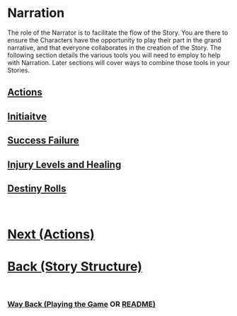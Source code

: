 # Narration

The role of the Narrator is to facilitate the flow of the Story.  You are there to ensure the Characters have the opportunity to play their part in the grand narrative, and that everyone collaborates in the creation of the Story.  The following section details the various tools you will need to employ to help with Narration.  Later sections will cover ways to combine those tools in your Stories.

## [Actions](<Actions.md>) 
## [Initiaitve](<Initiaitve.md>) 
## [Success Failure](<Success Failure.md>) 
## [Injury Levels and Healing](<Injury and Healing.md>) 
## [Destiny Rolls](<Destiny Rolls.md>) 

$~~~$

# [Next (Actions)](<Actions.md>) 
# [Back (Story Structure)](<Story Structure.md>) 

$~~~$

### [Way Back (Playing the Game](<Playing the Game - MOC.md>) OR [README)](<../README.md>) 
